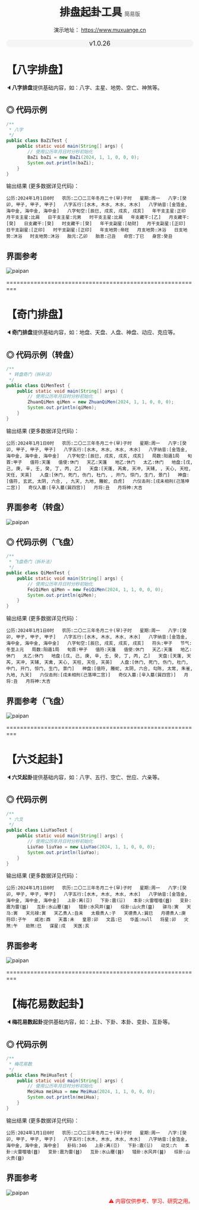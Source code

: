 <h1 align="center" style="text-shadow:2px 2px 5px rgb(200, 200, 200);">
    排盘起卦工具
    <span style="font-size:14px; text-shadow:none; color:rgb(130,130,130);">简易版</span>
</h1>
<p align="center">
    演示地址：
    <a href="https://www.muxuange.cn/tool">
    	https://www.muxuange.cn
    </a>
</p>
<p align="center" style="font-size:17px; background-color:rgb(245, 245, 245); border-radius:50px;">
    v1.0.26
</p>

# **【八字排盘】**

🔈<b>八字排盘</b>提供基础内容，如：八字、主星、地势、空亡、神煞等。

## ◎ 代码示例

```java
/**
 * 八字
 */
public class BaZiTest {
    public static void main(String[] args) {
        // 使用公历年月日时分秒初始化
        BaZi baZi = new BaZi(2024, 1, 1, 0, 0, 0);
        System.out.println(baZi);
    }
}
```

输出结果 (更多数据详见代码)：

```
公历:2024年1月1日0时   农历:二〇二三年冬月二十(早)子时   星期:周一   八字:[癸卯, 甲子, 甲子, 甲子]   八字五行:[水木, 木水, 木水, 木水]   八字纳音:[金箔金, 海中金, 海中金, 海中金]   八字旬空:[辰巳, 戌亥, 戌亥, 戌亥]   年干支主星:正印   月干支主星:比肩   日干支主星:元男   时干支主星:比肩   年支藏干:[乙]   月支藏干:[癸]   日支藏干:[癸]   时支藏干:[癸]   年干支副星:[劫财]   月干支副星:[正印]   日干支副星:[正印]   时干支副星:[正印]   年支地势:帝旺   月支地势:沐浴   日支地势:沐浴   时支地势:沐浴   胎元:乙卯   胎息:己丑   命宫:丁巳   身宫:癸丑          
```

## 界面参考

![paipan](https://muxuange-pic.oss-cn-qingdao.aliyuncs.com/2024/05/09/28646508-b19a-4b53-9d3e-8985a7325e54.png)

=========================================================

# 【**奇门排盘**】

🔈<b>奇门排盘</b>提供基础内容，如：地盘、天盘、人盘、神盘、动应、克应等。

## ◎ 代码示例（转盘）

```java
/**
 * 转盘奇门（拆补法）
 */
public class QiMenTest {
    public static void main(String[] args) {
        // 使用公历年月日时分秒初始化
        ZhuanQiMen qiMen = new ZhuanQiMen(2024, 1, 1, 0, 0, 0);
        System.out.println(qiMen);
    }
}
```

输出结果 (更多数据详见代码)：

```
公历:2024年1月1日0时   农历:二〇二三年冬月二十(早)子时   星期:周一   八字:[癸卯, 甲子, 甲子, 甲子]   八字五行:[水木, 木水, 木水, 木水]   八字纳音:[金箔金, 海中金, 海中金, 海中金]   八字旬空:[辰巳, 戌亥, 戌亥, 戌亥]   局数:阳遁1局   旬首:甲子   值符:天蓬   值使:休门   天乙:天蓬   地乙:休门   太乙:休门   地盘:[戊, 己, 庚, 辛, 壬, 癸, 丁, 丙, 乙]   天盘:[天蓬, 芮禽, 天冲, 天辅, , 天心, 天柱, 天任, 天英]   人盘:[休门, 死门, 伤门, 杜门, , 开门, 惊门, 生门, 景门]   神盘:[值符, 玄武, 太阴, 六合, , 九天, 九地, 螣蛇, 白虎]   六仪击刑:[戌未相刑(己落坤二宫)]   奇仪入墓:[辛入墓(巽四宫)]   月将:丑   月将神:大吉          
```

## 界面参考（转盘）

![paipan](https://muxuange-pic.oss-cn-qingdao.aliyuncs.com/2024/05/09/33ccb44d-fcdd-4be9-8c02-7b09995ccd36.png)

## ◎ 代码示例（飞盘）

```java
/**
 * 飞盘奇门（拆补法）
 */
public class QiMenTest {
    public static void main(String[] args) {
        // 使用公历年月日时分秒初始化
        FeiQiMen qiMen = new FeiQiMen(2024, 1, 1, 0, 0, 0);
        System.out.println(qiMen);
    }
}
```

输出结果 (更多数据详见代码)：

```
公历:2024年1月1日0时   农历:二〇二三年冬月二十(早)子时   星期:周一   八字:[癸卯, 甲子, 甲子, 甲子]   八字五行:[水木, 木水, 木水, 木水]   八字纳音:[金箔金, 海中金, 海中金, 海中金]   八字旬空:[辰巳, 戌亥, 戌亥, 戌亥]   符头:甲子   节气:冬至上元   局数:阳遁1局   旬首:甲子   值符:天蓬   值使:休门   天乙:天蓬   地乙:休门   太乙:休门   地盘:[戊, 己, 庚, 辛, 壬, 癸, 丁, 丙, 乙]   天盘:[天蓬, 天芮, 天冲, 天辅, 天禽, 天心, 天柱, 天任, 天英]   人盘:[休门, 死门, 伤门, 杜门, 中门, 开门, 惊门, 生门, 景门]   神盘:[值符, 螣蛇, 太阴, 六合, 勾陈, 太常, 朱雀, 九地, 九天]   六仪击刑:[戌未相刑(己落坤二宫)]   奇仪入墓:[辛入墓(巽四宫)]   月将:丑   月将神:大吉          
```

## 界面参考（飞盘）

![paipan](https://muxuange-pic.oss-cn-qingdao.aliyuncs.com/2024/05/09/db754b33-b056-4a1b-8194-ea5993b20e1a.png)

=========================================================

# **【六爻起卦】**

🔈<b>六爻起卦</b>提供基础内容，如：八字、五行、空亡、世应、六亲等。

## ◎ 代码示例

```java
/**
 * 六爻
 */
public class LiuYaoTest {
    public static void main(String[] args) {
        // 使用公历年月日时分秒初始化
        LiuYao liuYao = new LiuYao(2024, 1, 1, 0, 0, 0);
        System.out.println(liuYao);
    }
}
```

输出结果 (更多数据详见代码)：

```
公历:2024年1月1日0时   农历:二〇二三年冬月二十(早)子时   星期:周一   八字:[癸卯, 甲子, 甲子, 甲子]   八字五行:[水木, 木水, 木水, 木水]   八字纳音:[金箔金, 海中金, 海中金, 海中金]   上卦:离(☲)   下卦:震(☳)   本卦:火雷噬嗑(䷔)   变卦:震为雷(䷲)   互卦:水山蹇(䷦)   错卦:水风井(䷯)   综卦:山火贲(䷕)   驿马:寅   天马:寅   天元禄:寅   天乙贵人:丑未   太极贵人:子   天德贵人:巽巳   月德贵人:庚   符印:子午   咸池:酉   天喜:未   皇恩:卯   文昌:巳   华盖:null   将星:卯   灾煞:午   劫煞:巳   谋星:戌   天医:亥          
```

## 界面参考

![paipan](https://muxuange-pic.oss-cn-qingdao.aliyuncs.com/2024/05/09/df8a7b74-40b8-43be-91d8-cb752cdf2767.png)

=========================================================

# **【梅花易数起卦】**

🔈<b>梅花易数起卦</b>提供基础内容，如：上卦、下卦、本卦、变卦、互卦等。

## ◎ 代码示例

```java
/**
 * 梅花易数
 */
public class MeiHuaTest {
    public static void main(String[] args) {
        // 使用公历年月日时分秒初始化
        MeiHua meiHua = new MeiHua(2024, 1, 1, 0, 0, 0);
        System.out.println(meiHua);
    }
}
```

输出结果 (更多数据详见代码)：

```
公历:2024年1月1日0时   农历:二〇二三年冬月二十(早)子时   星期:周一   八字:[癸卯, 甲子, 甲子, 甲子]   八字五行:[水木, 木水, 木水, 木水]   八字纳音:[金箔金, 海中金, 海中金, 海中金]   卦码:346   上卦:离(☲)   下卦:震(☳)   动爻:六   本卦:火雷噬嗑(䷔)   变卦:震为雷(䷲)   互卦:水山蹇(䷦)   错卦:水风井(䷯)   综卦:山火贲(䷕)           
```

## 界面参考

![paipan](https://muxuange-pic.oss-cn-qingdao.aliyuncs.com/2024/05/09/59c24c37-00e1-494f-9adb-7e56159307de.png)

<p align="right" style="margin:-11px 0 -11px 0; color:red;">
    ⚠ 内容仅供参考、学习、研究之用。
</p>
